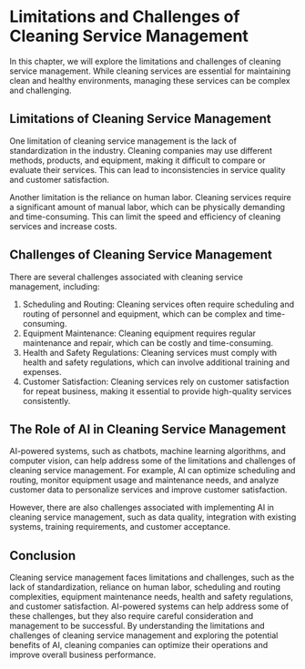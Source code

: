 Limitations and Challenges of Cleaning Service Management
===============================================================================================================

In this chapter, we will explore the limitations and challenges of cleaning service management. While cleaning services are essential for maintaining clean and healthy environments, managing these services can be complex and challenging.

Limitations of Cleaning Service Management
------------------------------------------

One limitation of cleaning service management is the lack of standardization in the industry. Cleaning companies may use different methods, products, and equipment, making it difficult to compare or evaluate their services. This can lead to inconsistencies in service quality and customer satisfaction.

Another limitation is the reliance on human labor. Cleaning services require a significant amount of manual labor, which can be physically demanding and time-consuming. This can limit the speed and efficiency of cleaning services and increase costs.

Challenges of Cleaning Service Management
-----------------------------------------

There are several challenges associated with cleaning service management, including:

1. Scheduling and Routing: Cleaning services often require scheduling and routing of personnel and equipment, which can be complex and time-consuming.
2. Equipment Maintenance: Cleaning equipment requires regular maintenance and repair, which can be costly and time-consuming.
3. Health and Safety Regulations: Cleaning services must comply with health and safety regulations, which can involve additional training and expenses.
4. Customer Satisfaction: Cleaning services rely on customer satisfaction for repeat business, making it essential to provide high-quality services consistently.

The Role of AI in Cleaning Service Management
---------------------------------------------

AI-powered systems, such as chatbots, machine learning algorithms, and computer vision, can help address some of the limitations and challenges of cleaning service management. For example, AI can optimize scheduling and routing, monitor equipment usage and maintenance needs, and analyze customer data to personalize services and improve customer satisfaction.

However, there are also challenges associated with implementing AI in cleaning service management, such as data quality, integration with existing systems, training requirements, and customer acceptance.

Conclusion
----------

Cleaning service management faces limitations and challenges, such as the lack of standardization, reliance on human labor, scheduling and routing complexities, equipment maintenance needs, health and safety regulations, and customer satisfaction. AI-powered systems can help address some of these challenges, but they also require careful consideration and management to be successful. By understanding the limitations and challenges of cleaning service management and exploring the potential benefits of AI, cleaning companies can optimize their operations and improve overall business performance.
